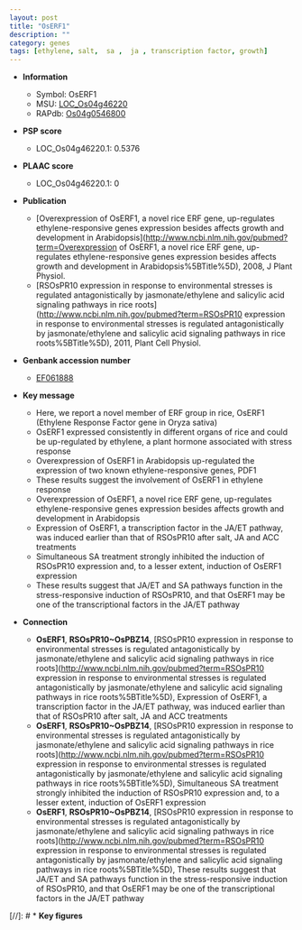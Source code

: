 ```yaml
---
layout: post
title: "OsERF1"
description: ""
category: genes
tags: [ethylene, salt,  sa ,  ja , transcription factor, growth]
---
```


* **Information**  
    + Symbol: OsERF1  
    + MSU: [LOC_Os04g46220](http://rice.plantbiology.msu.edu/cgi-bin/ORF_infopage.cgi?orf=LOC_Os04g46220)  
    + RAPdb: [Os04g0546800](http://rapdb.dna.affrc.go.jp/viewer/gbrowse_details/irgsp1?name=Os04g0546800)  

* **PSP score**  
    + LOC_Os04g46220.1: 0.5376 

* **PLAAC score**  
    + LOC_Os04g46220.1: 0 

* **Publication**  
    + [Overexpression of OsERF1, a novel rice ERF gene, up-regulates ethylene-responsive genes expression besides affects growth and development in Arabidopsis](http://www.ncbi.nlm.nih.gov/pubmed?term=Overexpression of OsERF1, a novel rice ERF gene, up-regulates ethylene-responsive genes expression besides affects growth and development in Arabidopsis%5BTitle%5D), 2008, J Plant Physiol.
    + [RSOsPR10 expression in response to environmental stresses is regulated antagonistically by jasmonate/ethylene and salicylic acid signaling pathways in rice roots](http://www.ncbi.nlm.nih.gov/pubmed?term=RSOsPR10 expression in response to environmental stresses is regulated antagonistically by jasmonate/ethylene and salicylic acid signaling pathways in rice roots%5BTitle%5D), 2011, Plant Cell Physiol.

* **Genbank accession number**  
    + [EF061888](http://www.ncbi.nlm.nih.gov/nuccore/EF061888)

* **Key message**  
    + Here, we report a novel member of ERF group in rice, OsERF1 (Ethylene Response Factor gene in Oryza sativa)
    + OsERF1 expressed consistently in different organs of rice and could be up-regulated by ethylene, a plant hormone associated with stress response
    + Overexpression of OsERF1 in Arabidopsis up-regulated the expression of two known ethylene-responsive genes, PDF1
    + These results suggest the involvement of OsERF1 in ethylene response
    + Overexpression of OsERF1, a novel rice ERF gene, up-regulates ethylene-responsive genes expression besides affects growth and development in Arabidopsis
    + Expression of OsERF1, a transcription factor in the JA/ET pathway, was induced earlier than that of RSOsPR10 after salt, JA and ACC treatments
    + Simultaneous SA treatment strongly inhibited the induction of RSOsPR10 expression and, to a lesser extent, induction of OsERF1 expression
    + These results suggest that JA/ET and SA pathways function in the stress-responsive induction of RSOsPR10, and that OsERF1 may be one of the transcriptional factors in the JA/ET pathway

* **Connection**  
    + __OsERF1__, __RSOsPR10~OsPBZ14__, [RSOsPR10 expression in response to environmental stresses is regulated antagonistically by jasmonate/ethylene and salicylic acid signaling pathways in rice roots](http://www.ncbi.nlm.nih.gov/pubmed?term=RSOsPR10 expression in response to environmental stresses is regulated antagonistically by jasmonate/ethylene and salicylic acid signaling pathways in rice roots%5BTitle%5D), Expression of OsERF1, a transcription factor in the JA/ET pathway, was induced earlier than that of RSOsPR10 after salt, JA and ACC treatments
    + __OsERF1__, __RSOsPR10~OsPBZ14__, [RSOsPR10 expression in response to environmental stresses is regulated antagonistically by jasmonate/ethylene and salicylic acid signaling pathways in rice roots](http://www.ncbi.nlm.nih.gov/pubmed?term=RSOsPR10 expression in response to environmental stresses is regulated antagonistically by jasmonate/ethylene and salicylic acid signaling pathways in rice roots%5BTitle%5D), Simultaneous SA treatment strongly inhibited the induction of RSOsPR10 expression and, to a lesser extent, induction of OsERF1 expression
    + __OsERF1__, __RSOsPR10~OsPBZ14__, [RSOsPR10 expression in response to environmental stresses is regulated antagonistically by jasmonate/ethylene and salicylic acid signaling pathways in rice roots](http://www.ncbi.nlm.nih.gov/pubmed?term=RSOsPR10 expression in response to environmental stresses is regulated antagonistically by jasmonate/ethylene and salicylic acid signaling pathways in rice roots%5BTitle%5D), These results suggest that JA/ET and SA pathways function in the stress-responsive induction of RSOsPR10, and that OsERF1 may be one of the transcriptional factors in the JA/ET pathway

[//]: # * **Key figures**  


